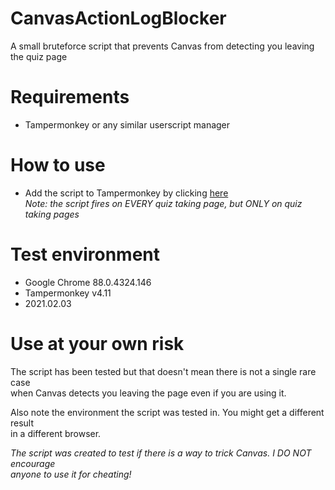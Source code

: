 # CanvasActionLogBlocker
  A small bruteforce script that prevents Canvas from detecting you leaving the quiz page

# Requirements
  - Tampermonkey or any similar userscript manager

# How to use
  - Add the script to Tampermonkey by clicking [here](https://github.com/drieda/CanvasActionLogBlocker/raw/main/CanvasLogBlocker.user.js) <br>*Note: the script fires on EVERY quiz taking page, but ONLY on quiz taking pages*

# Test environment
  - Google Chrome 88.0.4324.146
  - Tampermonkey v4.11
  - 2021.02.03

# Use at your own risk
  The script has been tested but that doesn't mean there is not a single rare case <br>
  when Canvas detects you leaving the page even if you are using it.
  
  Also note the environment the script was tested in. You might get a different result <br>
  in a different browser.
  
  *The script was created to test if there is a way to trick Canvas. I DO NOT encourage <br>
  anyone to use it for cheating!*

